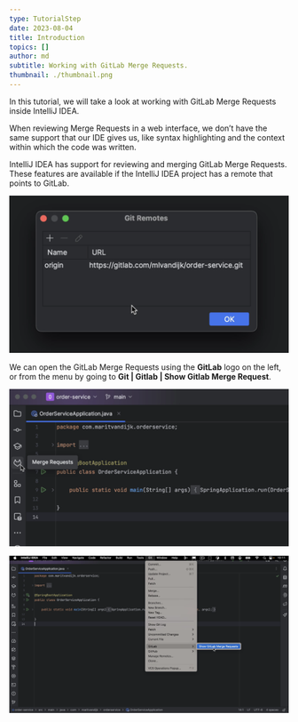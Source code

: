 ```yaml
---
type: TutorialStep
date: 2023-08-04
title: Introduction
topics: []
author: md
subtitle: Working with GitLab Merge Requests.
thumbnail: ./thumbnail.png
---
```


In this tutorial, we will take a look at working with GitLab Merge Requests inside IntelliJ IDEA.

When reviewing Merge Requests in a web interface, we don’t have the same support that our IDE gives us, like syntax highlighting and the context within which the code was written.

IntelliJ IDEA has support for reviewing and merging GitLab Merge Requests. These features are available if the IntelliJ IDEA project has a remote that points to GitLab.

![Remote](remote.png)

We can open the GitLab Merge Requests using the **GitLab** logo on the left, or from the menu by going to **Git | Gitlab | Show Gitlab Merge Request**.

![Open Merge Requests from logo](logo.png)

![Open Show GitLab Merge Requests from menu](menu.png)
